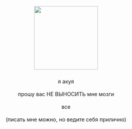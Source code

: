 <div align="center">
  <img height="170" src="https://i.pinimg.com/736x/f9/2c/c4/f92cc4aa8abef6ff45a2bc235a7b7a81.jpg"  />
</div>

###

<p align="center">я акуя <br><br>прошу вас НЕ ВЫНОСИТЬ мне мозги<br><br>все<br><br> (писать мне можно, но ведите себя прилично)
<br>

###

###
